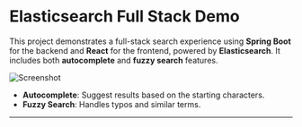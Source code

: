 # Elasticsearch Full Stack Demo

This project demonstrates a full-stack search experience using **Spring Boot** for the backend and **React** for the frontend, powered by **Elasticsearch**. It includes both **autocomplete** and **fuzzy search** features.

![Screenshot](https://github.com/user-attachments/assets/fed0d06c-2e1b-4b76-a06f-e85f29f13576)



-  **Autocomplete**: Suggest results based on the starting characters.
-  **Fuzzy Search**: Handles typos and similar terms.

---
